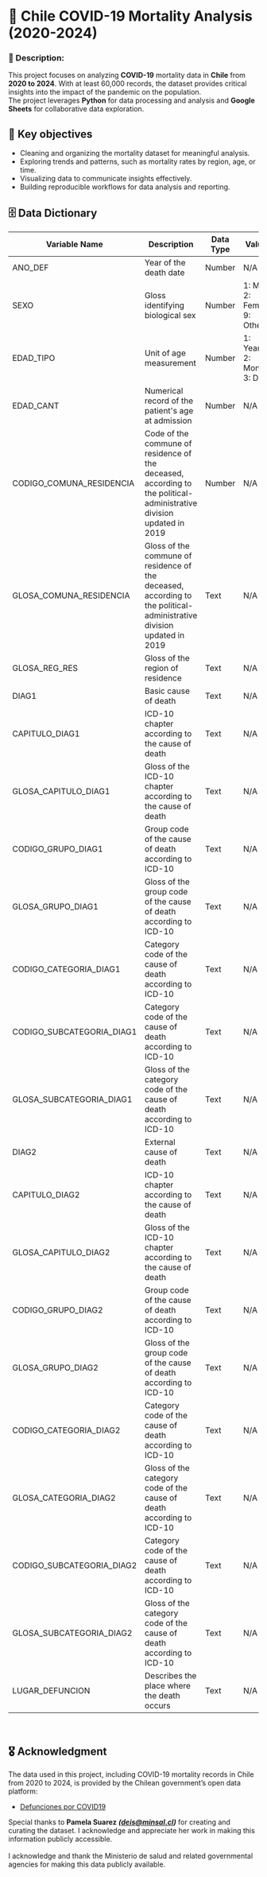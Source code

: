# 🦠 Chile COVID-19 Mortality Analysis (2020-2024)

### 📃 Description:
This project focuses on analyzing **COVID-19** mortality data in **Chile** from **2020 to 2024**. With at least 60,000 records, the dataset provides critical insights into the impact of the pandemic on the population. 
<br>
The project leverages **Python** for data processing and analysis and **Google Sheets** for collaborative data exploration.

## 🎯 Key objectives

- Cleaning and organizing the mortality dataset for meaningful analysis.
- Exploring trends and patterns, such as mortality rates by region, age, or time.
- Visualizing data to communicate insights effectively.
- Building reproducible workflows for data analysis and reporting.

## 🗄️ Data Dictionary 

| Variable Name | Description                                     | Data Type | Values                        |
|-------------------------|---------------------------------------------------|-----------|-------------------------------|
| ANO_DEF | Year of the death date | Number | N/A |
| SEXO | Gloss identifying biological sex | Number | 1: Male, 2: Female, 9: Other |
| EDAD_TIPO | Unit of age measurement | Number | 1: Years, 2: Months, 3: Days |
| EDAD_CANT | Numerical record of the patient's age at admission| Number | N/A |
| CODIGO_COMUNA_RESIDENCIA | Code of the commune of residence of the deceased, according to the political-administrative division updated in 2019| Number | N/A |
| GLOSA_COMUNA_RESIDENCIA | Gloss of the commune of residence of the deceased, according to the political-administrative division updated in 2019 | Text | N/A |
| GLOSA_REG_RES | Gloss of the region of residence| Text | N/A |
| DIAG1 | Basic cause of death | Text | N/A |
| CAPITULO_DIAG1 | ICD-10 chapter according to the cause of death | Text | N/A |
| GLOSA_CAPITULO_DIAG1 | Gloss of the ICD-10 chapter according to the cause of death | Text | N/A |
| CODIGO_GRUPO_DIAG1 | Group code of the cause of death according to ICD-10 | Text | N/A |
| GLOSA_GRUPO_DIAG1 | Gloss of the group code of the cause of death according to ICD-10 | Text | N/A |
| CODIGO_CATEGORIA_DIAG1 | Category code of the cause of death according to ICD-10 | Text | N/A |
| CODIGO_SUBCATEGORIA_DIAG1 | Category code of the cause of death according to ICD-10 | Text | N/A |
| GLOSA_SUBCATEGORIA_DIAG1 | Gloss of the category code of the cause of death according to ICD-10 | Text | N/A |
| DIAG2 | External cause of death | Text | N/A |
| CAPITULO_DIAG2 | ICD-10 chapter according to the cause of death | Text | N/A |
| GLOSA_CAPITULO_DIAG2 | Gloss of the ICD-10 chapter according to the cause of death | Text | N/A |
| CODIGO_GRUPO_DIAG2 | Group code of the cause of death according to ICD-10 | Text | N/A |
| GLOSA_GRUPO_DIAG2 | Gloss of the group code of the cause of death according to ICD-10 | Text | N/A |
| CODIGO_CATEGORIA_DIAG2 | Category code of the cause of death according to ICD-10 | Text | N/A |
| GLOSA_CATEGORIA_DIAG2 | Gloss of the category code of the cause of death according to ICD-10 | Text |N/A |
| CODIGO_SUBCATEGORIA_DIAG2 | Category code of the cause of death according to ICD-10 | Text | N/A |
| GLOSA_SUBCATEGORIA_DIAG2 | Gloss of the category code of the cause of death according to ICD-10 | Text | N/A |
| LUGAR_DEFUNCION | Describes the place where the death occurs | Text | N/A |


<br>

## 🎖️ Acknowledgment
The data used in this project, including COVID-19 mortality records in Chile from 2020 to 2024, is provided by the Chilean government’s open data platform:
<br>
- [Defunciones por COVID19](https://datos.gob.cl/dataset/defunciones-por-covid19)

Special thanks to **Pamela Suarez** ***(deis@minsal.cl)*** for creating and curating the dataset. I acknowledge and appreciate her work in making this information publicly accessible.
<br>
<br>
I acknowledge and thank the Ministerio de salud and related governmental agencies for making this data publicly available.
